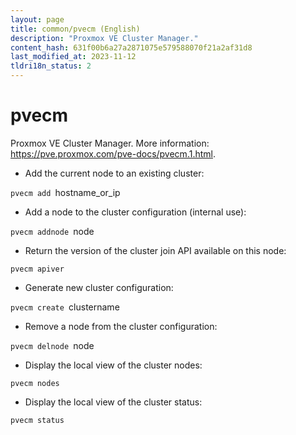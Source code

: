 ```yaml
---
layout: page
title: common/pvecm (English)
description: "Proxmox VE Cluster Manager."
content_hash: 631f00b6a27a2871075e579588070f21a2af31d8
last_modified_at: 2023-11-12
tldri18n_status: 2
---
```

# pvecm

Proxmox VE Cluster Manager.
More information: <https://pve.proxmox.com/pve-docs/pvecm.1.html>.

- Add the current node to an existing cluster:

`pvecm add `<span class="tldr-var badge badge-pill bg-dark-lm bg-white-dm text-white-lm text-dark-dm font-weight-bold">hostname_or_ip</span>

- Add a node to the cluster configuration (internal use):

`pvecm addnode `<span class="tldr-var badge badge-pill bg-dark-lm bg-white-dm text-white-lm text-dark-dm font-weight-bold">node</span>

- Return the version of the cluster join API available on this node:

`pvecm apiver`

- Generate new cluster configuration:

`pvecm create `<span class="tldr-var badge badge-pill bg-dark-lm bg-white-dm text-white-lm text-dark-dm font-weight-bold">clustername</span>

- Remove a node from the cluster configuration:

`pvecm delnode `<span class="tldr-var badge badge-pill bg-dark-lm bg-white-dm text-white-lm text-dark-dm font-weight-bold">node</span>

- Display the local view of the cluster nodes:

`pvecm nodes`

- Display the local view of the cluster status:

`pvecm status`
